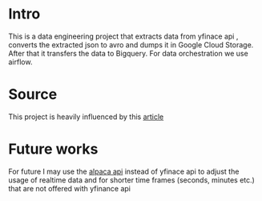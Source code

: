 # Intro
This is a data engineering project that extracts data from yfinace api , converts the extracted json to avro and dumps it in Google Cloud Storage. After that it transfers the data to Bigquery. For data orchestration we use airflow.
# Source
This project is heavily influenced by this [article](https://medium.com/@rivaldi52/build-stock-price-data-etl-pipeline-using-python-airflow-and-google-cloud-service-c9726d6ee83b)
# Future works
For future I may use the [alpaca api](https://alpaca.markets/data) instead of yfinace api to adjust the usage of realtime data and for shorter time frames (seconds, minutes etc.) that are  not offered with yfinance api
